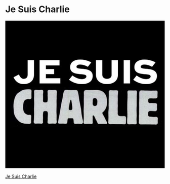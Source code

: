 # Je Suis Charlie

![Je Suis Charlie](src/main/resources/JeSuisCharlie.jpg)

[Je Suis Charlie](http://semantic-mismatch.blogspot.fr/2015/01/09-je-suis-charlie.html)